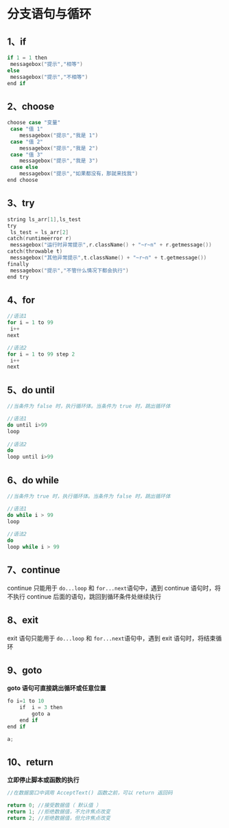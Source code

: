 # 分支语句与循环

## 1、if

```c
if 1 = 1 then
 messagebox("提示","相等")
else
 messagebox("提示","不相等")
end if
```

## 2、choose

```c
choose case "变量"
 case "值 1" 
    messagebox("提示","我是 1")
 case "值 2" 
    messagebox("提示","我是 2")
 case "值 3"
    messagebox("提示","我是 3")
 case else
    messagebox("提示","如果都没有，那就来找我") 
end choose
```

## 3、try

```c
string ls_arr[1],ls_test
try
 ls_test = ls_arr[2]
catch(runtimeerror r)
 messagebox("运行时异常提示",r.className() + "~r~n" + r.getmessage())
catch(throwable t)
 messagebox("其他异常提示",t.className() + "~r~n" + t.getmessage())
finally
 messagebox("提示","不管什么情况下都会执行")
end try
```

## 4、for

```c
//语法1
for i = 1 to 99
 i++
next

//语法2
for i = 1 to 99 step 2
 i++
next
```

## 5、do  until

```c
//当条件为 false 时，执行循环体。当条件为 true 时，跳出循环体

//语法1
do until i>99
loop
    
//语法2
do
loop until i>99
```

## 6、do  while

```c
//当条件为 true 时，执行循环体。当条件为 false 时，跳出循环体

//语法1
do while i > 99
loop
    
//语法2
do
loop while i > 99
```

## 7、continue

continue 只能用于 `do...loop`​ 和 `for...next`​ 语句中，遇到 continue 语句时，将不执行 continue 后面的语句，跳回到循环条件处继续执行

## 8、exit

exit  语句只能用于 `do...loop`​ 和 `for...next`​ 语句中，遇到 exit 语句时，将结束循环

## 9、goto

**goto 语句可直接跳出循环或任意位置**

```c
fo i=1 to 10
    if  i = 3 then
        goto a
    end if
end if

a;
```

## 10、return

**立即停止脚本或函数的执行**

```c
//在数据窗口中调用 AcceptText() 函数之前，可以 return 返回码

return 0; //接受数据值（ 默认值 ）
return 1; //拒绝数据值，不允许焦点改变
return 2; //拒绝数据值，但允许焦点改变
```
